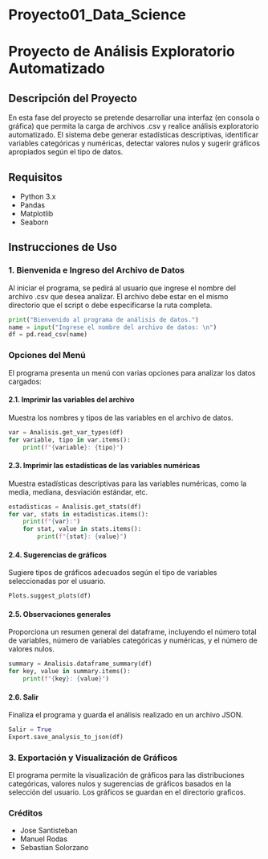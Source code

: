 # Proyecto01_Data_Science

# Proyecto de Análisis Exploratorio Automatizado

## Descripción del Proyecto
En esta fase del proyecto se pretende desarrollar una interfaz (en consola o gráfica) que permita la carga de archivos .csv y realice análisis exploratorio automatizado. El sistema debe generar estadísticas descriptivas, identificar variables categóricas y numéricas, detectar valores nulos y sugerir gráficos apropiados según el tipo de datos.

## Requisitos
- Python 3.x
- Pandas
- Matplotlib
- Seaborn

## Instrucciones de Uso

### 1. Bienvenida e Ingreso del Archivo de Datos
Al iniciar el programa, se pedirá al usuario que ingrese el nombre del archivo .csv que desea analizar. El archivo debe estar en el mismo directorio que el script o debe especificarse la ruta completa.

```python
print("Bienvenido al programa de análisis de datos.")
name = input("Ingrese el nombre del archivo de datos: \n")
df = pd.read_csv(name)
```


### Opciones del Menú
El programa presenta un menú con varias opciones para analizar los datos cargados:

#### 2.1. Imprimir las variables del archivo
Muestra los nombres y tipos de las variables en el archivo de datos.

```python
var = Analisis.get_var_types(df)
for variable, tipo in var.items():
    print(f"{variable}: {tipo}")
```

#### 2.3. Imprimir las estadísticas de las variables numéricas
Muestra estadísticas descriptivas para las variables numéricas, como la media, mediana, desviación estándar, etc.

```python
estadisticas = Analisis.get_stats(df)
for var, stats in estadisticas.items():
    print(f"{var}:")
    for stat, value in stats.items():
        print(f"{stat}: {value}")
```

#### 2.4. Sugerencias de gráficos
Sugiere tipos de gráficos adecuados según el tipo de variables seleccionadas por el usuario.

```python
Plots.suggest_plots(df)
```

#### 2.5. Observaciones generales
Proporciona un resumen general del dataframe, incluyendo el número total de variables, número de variables categóricas y numéricas, y el número de valores nulos.

```python
summary = Analisis.dataframe_summary(df)
for key, value in summary.items():
    print(f"{key}: {value}")
```

#### 2.6. Salir
Finaliza el programa y guarda el análisis realizado en un archivo JSON.

```python
Salir = True
Export.save_analysis_to_json(df)
```


### 3. Exportación y Visualización de Gráficos
El programa permite la visualización de gráficos para las distribuciones categóricas, valores nulos y sugerencias de gráficos basados en la selección del usuario. Los gráficos se guardan en el directorio graficos.


### Créditos
- Jose Santisteban
- Manuel Rodas
- Sebastian Solorzano

